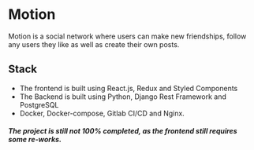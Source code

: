 # Motion
Motion is a social network where users can make new friendships, follow any users they like as well as create their own posts.

## Stack
- The frontend is built using React.js, Redux and Styled Components
- The Backend is built using Python, Django Rest Framework and PostgreSQL
- Docker, Docker-compose, Gitlab CI/CD and Nginx.

##### The project is still not 100% completed, as the frontend still requires some re-works.
